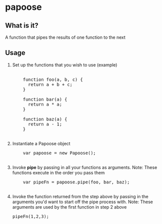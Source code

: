# papoose

<h2>What is it?</h2>

A function that pipes the results of one function to the next

<h2>Usage</h2>
<ol>

  <li>
    Set up the functions that you wish to use (example)
  </li>

  <br>

  <pre>
    function foo(a, b, c) {
      return a + b + c;
    }

    function bar(a) {
      return a * a;
    }

    function baz(a) {
      return a - 1;
    }
  </pre>

  <li>Instantiate a Papoose object</li>

  <pre>
    var papoose = new Papoose();
  </pre>

  <li>
    Invoke <strong>pipe</strong> by passing in all your functions as arguments. Note: These functions execute in the order you pass them
  </li>

  <pre>
    var pipeFn = papoose.pipe(foo, bar, baz);
  </pre>

  <li>Invoke the function returned from the step above by passing in the arguments you'd want to start off the pipe process with. Note: These arguments are used by the first function in step 2 above

  <pre>pipeFn(1,2,3);</pre>
</ol>
